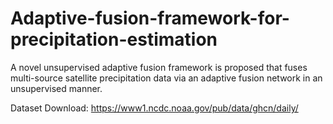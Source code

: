 # Adaptive-fusion-framework-for-precipitation-estimation
A novel unsupervised adaptive fusion framework is proposed that fuses multi-source satellite precipitation data via an adaptive fusion network in an unsupervised manner.

Dataset Download: https://www1.ncdc.noaa.gov/pub/data/ghcn/daily/
